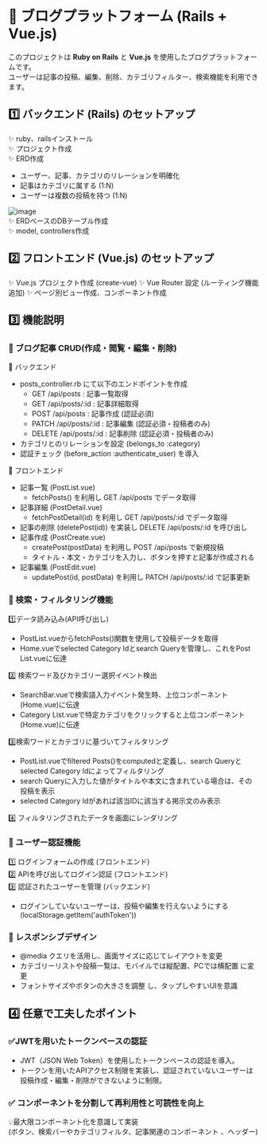 # 📝 ブログプラットフォーム (Rails + Vue.js)

このプロジェクトは **Ruby on Rails** と **Vue.js** を使用したブログプラットフォームです。  
ユーザーは記事の投稿、編集、削除、カテゴリフィルター、検索機能を利用できます。

## 1️⃣ **バックエンド (Rails) のセットアップ**
✨ ruby、railsインストール  
✨ プロジェクト作成  
✨ ERD作成  
  - ユーザー、記事、カテゴリのリレーションを明確化
  - 記事はカテゴリに属する (1:N)
  - ユーザーは複数の投稿を持つ (1:N)

  ![image](https://github.com/user-attachments/assets/8a3034a2-0e8d-475f-9fa5-d9a616de74f0)  
✨ ERDベースのDBテーブル作成  
✨ model, controllers作成

## 2️⃣ **フロントエンド (Vue.js) のセットアップ**
✨ Vue.js プロジェクト作成 (create-vue)
✨ Vue Router 設定 (ルーティング機能追加)
✨ ページ別ビュー作成、コンポーネント作成

## 3️⃣ **機能説明**
### 👾 ブログ記事 CRUD(作成・閲覧・編集・削除)
📌 バックエンド
- posts_controller.rb にて以下のエンドポイントを作成
  - GET /api/posts : 記事一覧取得
  - GET /api/posts/:id : 記事詳細取得
  - POST /api/posts : 記事作成 (認証必須)
  - PATCH /api/posts/:id : 記事編集 (認証必須・投稿者のみ)
  - DELETE /api/posts/:id : 記事削除 (認証必須・投稿者のみ)
- カテゴリとのリレーションを設定 (belongs_to :category)
- 認証チェック (before_action :authenticate_user) を導入

📌 フロントエンド
- 記事一覧 (PostList.vue)
  - fetchPosts() を利用し GET /api/posts でデータ取得
- 記事詳細 (PostDetail.vue)
  - fetchPostDetail(id) を利用し GET /api/posts/:id でデータ取得
- 記事の削除 (deletePost(id)) を実装し DELETE /api/posts/:id を呼び出し
- 記事作成 (PostCreate.vue)
  - createPost(postData) を利用し POST /api/posts で新規投稿
  - タイトル・本文・カテゴリを入力し、ボタンを押すと記事が作成される
- 記事編集 (PostEdit.vue)
  - updatePost(id, postData) を利用し PATCH /api/posts/:id で記事更新
### 👾 検索・フィルタリング機能
1️⃣データ読み込み(API呼び出し)  
- PostList.vueからfetchPosts()関数を使用して投稿データを取得
- Home.vueでselected Category Idとsearch Queryを管理し、これをPost List.vueに伝達
  
2️⃣ 検索ワード及びカテゴリー選択イベント検出  
- SearchBar.vueで検索語入力イベント発生時、上位コンポーネント(Home.vue)に伝達
- Category List.vueで特定カテゴリをクリックすると上位コンポーネント(Home.vue)に伝達
  
3️⃣検索ワードとカテゴリに基づいてフィルタリング  
- PostList.vueでfiltered Posts()をcomputedと定義し、search Queryとselected Category Idによってフィルタリング
- search Queryに入力した値がタイトルや本文に含まれている場合は、その投稿を表示
- selected Category Idがあれば該当IDに該当する掲示文のみ表示
  
4️⃣ フィルタリングされたデータを画面にレンダリング  
### 👾 ユーザー認証機能
1️⃣ ログインフォームの作成 (フロントエンド)  
2️⃣ APIを呼び出してログイン認証 (フロントエンド)  
3️⃣ 認証されたユーザーを管理 (バックエンド)  
- ログインしていないユーザーは、投稿や編集を行えないようにする (localStorage.getItem('authToken'))
### 👾 レスポンシブデザイン
- @media クエリを活用し、画面サイズに応じてレイアウトを変更
- カテゴリーリストや投稿一覧は、モバイルでは縦配置、PCでは横配置 に変更
- フォントサイズやボタンの大きさを調整 し、タップしやすいUIを意識

## 4️⃣ **任意で工夫したポイント**
### ✅JWTを用いたトークンベースの認証
- JWT（JSON Web Token）を使用したトークンベースの認証を導入。
- トークンを用いたAPIアクセス制限を実装し、認証されていないユーザーは投稿作成・編集・削除ができないように制限。
### ✅ コンポーネントを分割して再利用性と可読性を向上
💡最大限コンポーネント化を意識して実装  
(ボタン、検索バーやカテゴリフィルタ、記事関連のコンポーネント
、ヘッダー)
